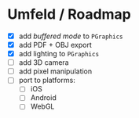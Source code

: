# Umfeld / Roadmap

- [x] add *buffered mode* to `PGraphics`
- [x] add PDF + OBJ export
- [x] add lighting to `PGraphics`
- [ ] add 3D camera
- [ ] add pixel manipulation
- [ ] port to platforms:
    - [ ] iOS
    - [ ] Android
    - [ ] WebGL
